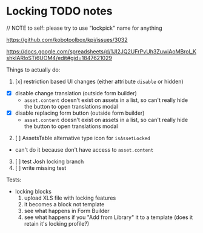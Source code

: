 # Locking TODO notes

// NOTE to self: please try to use "lockpick" name for anything

https://github.com/kobotoolbox/kpi/issues/3032

https://docs.google.com/spreadsheets/d/1JI2JQ2UFrPvUh3ZuwiAoMBrol_KshkIARloSTi6UOM4/edit#gid=1847621029

Things to actually do:
1. [x] restriction based UI changes (either attribute `disable` or hidden)
  - [x] disable change translation (outside form builder)
    - `asset.content` doesn't exist on assets in a list, so can't really hide the button to open translations modal
  - [x] disable replacing form button (outside form builder)
    - `asset.content` doesn't exist on assets in a list, so can't really hide the button to open translations modal
2. [ ] AssetsTable alternative type icon for `isAssetLocked`
  - can't do it because don't have access to `asset.content`

3. [ ] test Josh locking branch
4. [ ] write missing test

Tests:
- locking blocks
  1. upload XLS file with locking features
  2. it becomes a block not template
  3. see what happens in Form Builder
  4. see what happens if you "Add from Library" it to a template (does it retain it's locking profile?)

